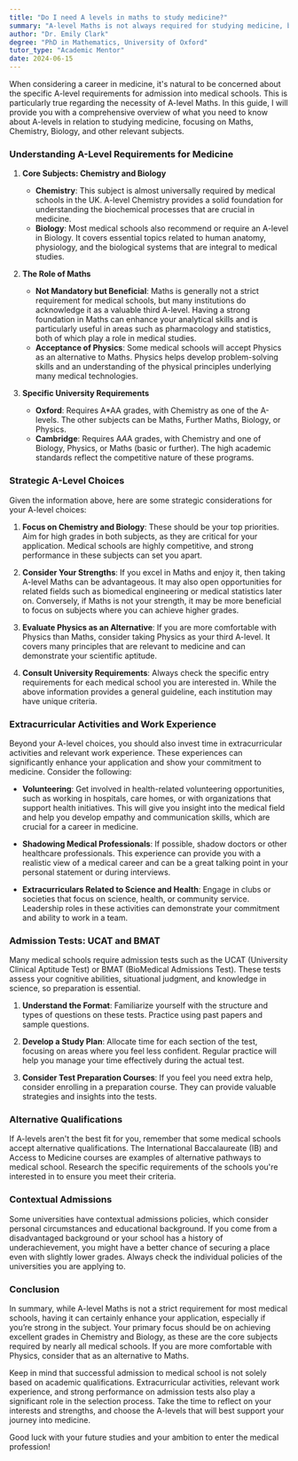 ```yaml
---
title: "Do I need A levels in maths to study medicine?"
summary: "A-level Maths is not always required for studying medicine, but A-level Chemistry and Biology are essential for medical school admission."
author: "Dr. Emily Clark"
degree: "PhD in Mathematics, University of Oxford"
tutor_type: "Academic Mentor"
date: 2024-06-15
---
```


When considering a career in medicine, it's natural to be concerned about the specific A-level requirements for admission into medical schools. This is particularly true regarding the necessity of A-level Maths. In this guide, I will provide you with a comprehensive overview of what you need to know about A-levels in relation to studying medicine, focusing on Maths, Chemistry, Biology, and other relevant subjects.

### Understanding A-Level Requirements for Medicine

1. **Core Subjects: Chemistry and Biology**
   - **Chemistry**: This subject is almost universally required by medical schools in the UK. A-level Chemistry provides a solid foundation for understanding the biochemical processes that are crucial in medicine.
   - **Biology**: Most medical schools also recommend or require an A-level in Biology. It covers essential topics related to human anatomy, physiology, and the biological systems that are integral to medical studies.

2. **The Role of Maths**
   - **Not Mandatory but Beneficial**: Maths is generally not a strict requirement for medical schools, but many institutions do acknowledge it as a valuable third A-level. Having a strong foundation in Maths can enhance your analytical skills and is particularly useful in areas such as pharmacology and statistics, both of which play a role in medical studies.
   - **Acceptance of Physics**: Some medical schools will accept Physics as an alternative to Maths. Physics helps develop problem-solving skills and an understanding of the physical principles underlying many medical technologies.

3. **Specific University Requirements**
   - **Oxford**: Requires A*AA grades, with Chemistry as one of the A-levels. The other subjects can be Maths, Further Maths, Biology, or Physics.
   - **Cambridge**: Requires A*A*A grades, with Chemistry and one of Biology, Physics, or Maths (basic or further). The high academic standards reflect the competitive nature of these programs.

### Strategic A-Level Choices

Given the information above, here are some strategic considerations for your A-level choices:

1. **Focus on Chemistry and Biology**: These should be your top priorities. Aim for high grades in both subjects, as they are critical for your application. Medical schools are highly competitive, and strong performance in these subjects can set you apart.

2. **Consider Your Strengths**: If you excel in Maths and enjoy it, then taking A-level Maths can be advantageous. It may also open opportunities for related fields such as biomedical engineering or medical statistics later on. Conversely, if Maths is not your strength, it may be more beneficial to focus on subjects where you can achieve higher grades.

3. **Evaluate Physics as an Alternative**: If you are more comfortable with Physics than Maths, consider taking Physics as your third A-level. It covers many principles that are relevant to medicine and can demonstrate your scientific aptitude.

4. **Consult University Requirements**: Always check the specific entry requirements for each medical school you are interested in. While the above information provides a general guideline, each institution may have unique criteria.

### Extracurricular Activities and Work Experience

Beyond your A-level choices, you should also invest time in extracurricular activities and relevant work experience. These experiences can significantly enhance your application and show your commitment to medicine. Consider the following:

- **Volunteering**: Get involved in health-related volunteering opportunities, such as working in hospitals, care homes, or with organizations that support health initiatives. This will give you insight into the medical field and help you develop empathy and communication skills, which are crucial for a career in medicine.
  
- **Shadowing Medical Professionals**: If possible, shadow doctors or other healthcare professionals. This experience can provide you with a realistic view of a medical career and can be a great talking point in your personal statement or during interviews.

- **Extracurriculars Related to Science and Health**: Engage in clubs or societies that focus on science, health, or community service. Leadership roles in these activities can demonstrate your commitment and ability to work in a team.

### Admission Tests: UCAT and BMAT

Many medical schools require admission tests such as the UCAT (University Clinical Aptitude Test) or BMAT (BioMedical Admissions Test). These tests assess your cognitive abilities, situational judgment, and knowledge in science, so preparation is essential.

1. **Understand the Format**: Familiarize yourself with the structure and types of questions on these tests. Practice using past papers and sample questions.

2. **Develop a Study Plan**: Allocate time for each section of the test, focusing on areas where you feel less confident. Regular practice will help you manage your time effectively during the actual test.

3. **Consider Test Preparation Courses**: If you feel you need extra help, consider enrolling in a preparation course. They can provide valuable strategies and insights into the tests.

### Alternative Qualifications

If A-levels aren't the best fit for you, remember that some medical schools accept alternative qualifications. The International Baccalaureate (IB) and Access to Medicine courses are examples of alternative pathways to medical school. Research the specific requirements of the schools you're interested in to ensure you meet their criteria.

### Contextual Admissions

Some universities have contextual admissions policies, which consider personal circumstances and educational background. If you come from a disadvantaged background or your school has a history of underachievement, you might have a better chance of securing a place even with slightly lower grades. Always check the individual policies of the universities you are applying to.

### Conclusion

In summary, while A-level Maths is not a strict requirement for most medical schools, having it can certainly enhance your application, especially if you’re strong in the subject. Your primary focus should be on achieving excellent grades in Chemistry and Biology, as these are the core subjects required by nearly all medical schools. If you are more comfortable with Physics, consider that as an alternative to Maths.

Keep in mind that successful admission to medical school is not solely based on academic qualifications. Extracurricular activities, relevant work experience, and strong performance on admission tests also play a significant role in the selection process. Take the time to reflect on your interests and strengths, and choose the A-levels that will best support your journey into medicine.

Good luck with your future studies and your ambition to enter the medical profession!
    